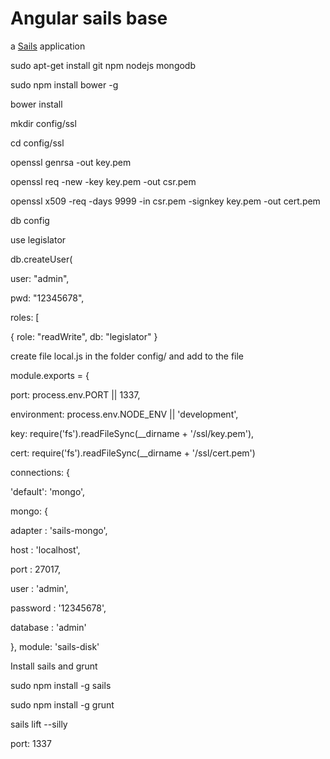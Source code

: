 # Angular sails base

a [Sails](http://sailsjs.org) application

sudo apt-get install git npm nodejs mongodb

sudo npm install bower -g

bower install

mkdir config/ssl

cd config/ssl

openssl genrsa -out key.pem

openssl req -new -key key.pem -out csr.pem

openssl x509 -req -days 9999 -in csr.pem -signkey key.pem -out cert.pem

db config

use legislator

db.createUser(

user: "admin",

pwd: "12345678",

roles: [

{ role: "readWrite", db: "legislator" }

create file local.js in the folder config/ and add to the file


module.exports = {

port: process.env.PORT || 1337,

environment: process.env.NODE_ENV || 'development',

key: require('fs').readFileSync(__dirname + '/ssl/key.pem'),

cert: require('fs').readFileSync(__dirname + '/ssl/cert.pem')

connections: {

'default': 'mongo',

mongo: {

adapter : 'sails-mongo',

host : 'localhost',

port : 27017,

user : 'admin',

password : '12345678',

database : 'admin'

}, 
module: 'sails-disk'

Install sails and grunt

sudo npm install -g sails

sudo npm install -g grunt

sails lift --silly

port: 1337
